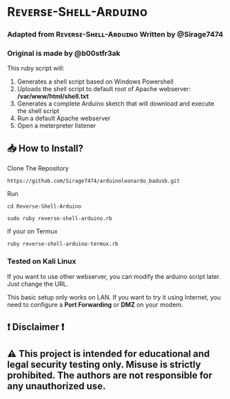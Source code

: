 
# Rᴇᴠᴇʀsᴇ-Sʜᴇʟʟ-Aʀᴅᴜɪɴᴏ

### Adapted from Rᴇᴠᴇʀsᴇ-Sʜᴇʟʟ-Aʀᴅᴜɪɴᴏ Written by @Sirage7474
### Original is made by @b00stfr3ak

This ruby script will:</br>
1. Generates a shell script based on Windows Powershell</br>
2. Uploads the shell script to default root of Apache webserver: <b>/var/www/html/shell.txt</b></br>
3. Generates a complete Arduino sketch that will download and execute the shell script</br>
4. Run a default Apache webserver</br>
5. Open a meterpreter listener</br>

## 📥 How to Install?

Clone The Repository
```
https://github.com/Sirage7474/arduinoleonardo_badusb.git
```

Run
```
cd Reverse-Shell-Arduino
```

```
sudo ruby reverse-shell-arduino.rb
```

If your on Termux
```
ruby reverse-shell-arduino-termux.rb
```

### Tested on Kali Linux


If you want to use other webserver, you can modify the arduino script later. Just change the URL.<br/>

This basic setup only works on LAN. If you want to try it using Internet, you need to configure a <b>Port Forwarding</b> or <b>DMZ</b> on your modem.

## ❗ Disclaimer ❗

## ⚠️ This project is intended for educational and legal security testing only. Misuse is strictly prohibited. The authors are not responsible for any unauthorized use.



